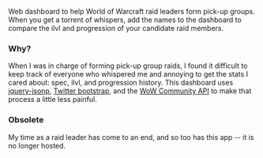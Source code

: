 Web dashboard to help World of Warcraft raid leaders form pick-up groups. When you get a torrent of whispers, add the names to the dashboard to compare the ilvl and progression of your candidate raid members.

### Why? ###
When I was in charge of forming pick-up group raids, I found it difficult to keep track of everyone who whispered me and annoying to get the stats I cared about: spec, ilvl, and progression history. This dashboard uses [jquery-jsonp](http://code.google.com/p/jquery-jsonp/), [Twitter bootstrap](http://twitter.github.com/bootstrap/), and the [WoW Community API](http://blizzard.github.com/api-wow-docs/) to make that process a little less painful.

### Obsolete ###
My time as a raid leader has come to an end, and so too has this app -- it is no longer hosted.
